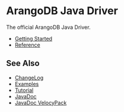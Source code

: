 <!-- don't edit here, its from https://@github.com/arangodb/arangodb-java-driver.git / docs/Drivers/ -->
# ArangoDB Java Driver

The official ArangoDB Java Driver.

- [Getting Started](GettingStarted/README.md)
- [Reference](Reference/README.md)

## See Also

- [ChangeLog](https://raw.githubusercontent.com/arangodb/arangodb-java-driver/master/ChangeLog.md)
- [Examples](https://github.com/arangodb/arangodb-java-driver/tree/master/src/test/java/com/arangodb/example)
- [Tutorial](https://www.arangodb.com/tutorials/tutorial-sync-java-driver/)
- [JavaDoc](http://arangodb.github.io/arangodb-java-driver/javadoc-4_3/index.html)
- [JavaDoc VelocyPack](http://arangodb.github.io/java-velocypack/javadoc-1_0/index.html)

